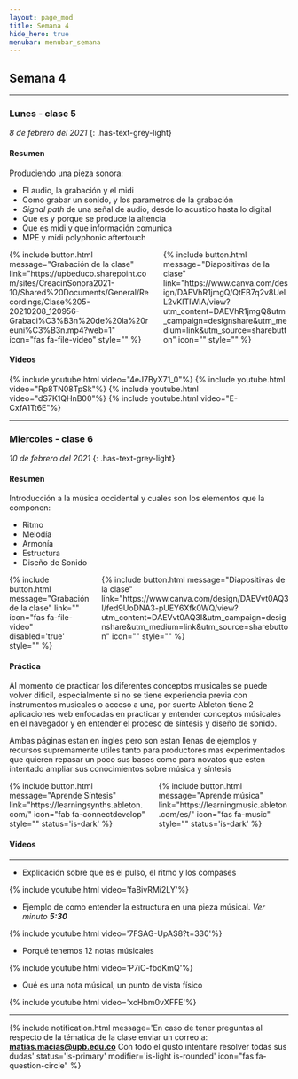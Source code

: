 ```yaml
---
layout: page_mod
title: Semana 4
hide_hero: true
menubar: menubar_semana
---
```


## Semana 4

---

### Lunes - clase 5

<!-- ignore-prettier-start -->

_8 de febrero del 2021_
{: .has-text-grey-light}

<!-- ignore-prettier-end -->

#### Resumen

Produciendo una pieza sonora:

- El audio, la grabación y el midi
- Como grabar un sonido, y los parametros de la grabación
- _Signal path_ de una señal de audio, desde lo acustico hasta lo digital
- Que es y porque se produce la altencia
- Que es midi y que información comunica
- MPE y midi polyphonic aftertouch

<div class='columns'>
  <div class='column'>
{% include button.html
    message="Grabación de la clase"
    link="https://upbeduco.sharepoint.com/sites/CreacinSonora2021-10/Shared%20Documents/General/Recordings/Clase%205-20210208_120956-Grabaci%C3%B3n%20de%20la%20reuni%C3%B3n.mp4?web=1"
    icon="fas fa-file-video"
    style=""
    %}
  </div>
  <div class='column'>
{% include button.html
    message="Diapositivas de la clase"
    link="https://www.canva.com/design/DAEVhR1jmgQ/QtEB7q2v8UelL2vKITIWIA/view?utm_content=DAEVhR1jmgQ&utm_campaign=designshare&utm_medium=link&utm_source=sharebutton"
    icon=""
    style=""
    %}
  </div>
</div>

#### Videos

{% include youtube.html video="4eJ7ByX71_0"%}
{% include youtube.html video="Rp8TN08TpSk"%}
{% include youtube.html video="dS7K1QHnB00"%}
{% include youtube.html video="E-CxfA1Tt6E"%}

---

### Miercoles - clase 6

<!-- ignore-prettier-start -->

_10 de febrero del 2021_
{: .has-text-grey-light}

<!-- ignore-prettier-end -->

#### Resumen

Introducción a la música occidental y cuales son los elementos que la componen:

- Ritmo
- Melodía
- Armonía
- Estructura
- Diseño de Sonido

<div class='columns'>
  <div class='column'>
{% include button.html
    message="Grabación de la clase"
    link=""
    icon="fas fa-file-video"
    disabled='true'
    style=""
    %}
  </div>
  <div class='column'>
{% include button.html
    message="Diapositivas de la clase"
    link="https://www.canva.com/design/DAEVvt0AQ3I/fed9UoDNA3-pUEY6Xfk0WQ/view?utm_content=DAEVvt0AQ3I&utm_campaign=designshare&utm_medium=link&utm_source=sharebutton"
    icon=""
    style=""
    %}
  </div>
</div>

#### Práctica

Al momento de practicar los diferentes conceptos musicales se puede volver dificil, especialmente si no se tiene experiencia previa con instrumentos musicales o acceso a una, por suerte Ableton tiene 2 aplicaciones web enfocadas en practicar y entender conceptos músicales en el navegador y en entender el proceso de síntesis y diseño de sonido.

Ambas páginas estan en ingles pero son estan llenas de ejemplos y recursos supremamente utiles tanto para productores mas experimentados que quieren repasar un poco sus bases como para novatos que esten intentado ampliar sus conocimientos sobre música y síntesis

<div class='columns'>
  <div class='column'>
{% include button.html
    message="Aprende Síntesis"
    link="https://learningsynths.ableton.com/"
    icon="fab fa-connectdevelop"
    style=""
    status='is-dark'
    %}
  </div>
  <div class='column'>
{% include button.html
    message="Aprende música"
    link="https://learningmusic.ableton.com/es/"
    icon="fas fa-music"
    style=""
    status='is-dark'
    %}
  </div>
</div>

#### Videos

---

- Explicación sobre que es el pulso, el ritmo y los compases

{% include youtube.html video='faBivRMi2LY'%}

- Ejemplo de como entender la estructura en una pieza músical. _Ver minuto **5:30**_

{% include youtube.html video='7FSAG-UpAS8?t=330'%}

- Porqué tenemos 12 notas músicales

{% include youtube.html video='P7iC-fbdKmQ'%}

- Qué es una nota músical, un punto de vista físico

{% include youtube.html video='xcHbm0vXFFE'%}

---

{% include notification.html
message='En caso de tener preguntas al respecto de la tématica de la clase enviar un correo a: **matias.macias@upb.edu.co**
Con todo el gusto intentare resolver todas sus dudas'
status='is-primary'
modifier='is-light is-rounded'
icon="fas fa-question-circle"
%}
